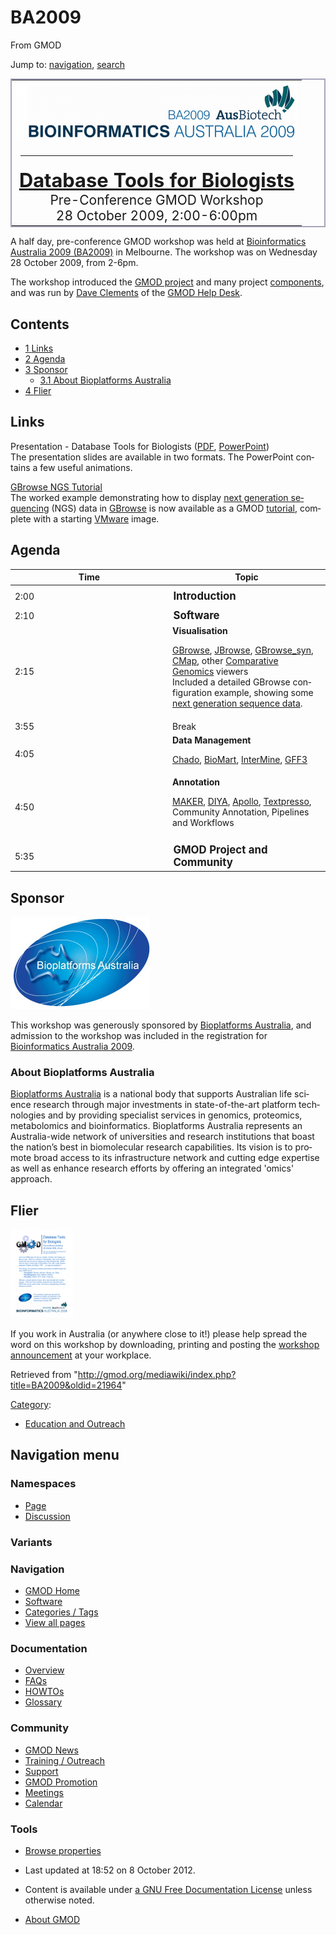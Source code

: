 <div id="mw-page-base" class="noprint">

</div>

<div id="mw-head-base" class="noprint">

</div>

<div id="content" class="mw-body" role="main">

<span id="top"></span>

<div id="mw-js-message" style="display:none;">

</div>



# <span dir="auto">BA2009</span>

<div id="bodyContent">

<div id="siteSub">

From GMOD

</div>

<div id="contentSub">

</div>

<div id="jump-to-nav" class="mw-jump">

Jump to: [navigation](#mw-navigation), [search](#p-search)

</div>

<div id="mw-content-text" class="mw-content-ltr" lang="en" dir="ltr">

<table
style="vertical-align: middle; border: 2px solid #A6A6BC; text-align: center"
data-cellpadding="10">
<colgroup>
<col style="width: 100%" />
</colgroup>
<tbody>
<tr class="odd">
<td><a href="http://www.ausbiotech2009.com.au/bia/bia-home"
rel="nofollow" title="Bioinformatics Australia 2009"><img
src="../mediawiki/images/thumb/1/17/Ba2009.png/450px-Ba2009.png"
srcset="../mediawiki/images/thumb/1/17/Ba2009.png/675px-Ba2009.png 1.5x, ../mediawiki/images/thumb/1/17/Ba2009.png/900px-Ba2009.png 2x"
width="450" height="94" alt="Bioinformatics Australia 2009" /></a>
<div style="padding: 0.5em">
<hr />
</div>
<div style="font-size: 220%; line-height: 120%">
<strong><a href="http://www.ausbiotech2009.com.au/bia/workshop"
class="external text" rel="nofollow">Database Tools for
Biologists</a></strong>
</div>
<div style="font-size: 150%">
Pre-Conference GMOD Workshop<br />
28 October 2009, 2:00-6:00pm
</div></td>
</tr>
</tbody>
</table>

A half day, pre-conference GMOD workshop was held at
<a href="http://www.ausbiotech2009.com.au/bia/bia-home"
class="external text" rel="nofollow">Bioinformatics Australia 2009
(BA2009)</a> in Melbourne. The workshop was on Wednesday 28 October
2009, from 2-6pm.

The workshop introduced the [GMOD project](Main_Page "Main Page") and
many project [components](GMOD_Components "GMOD Components"), and was
run by [Dave Clements](User:Clements "User:Clements") of the [GMOD Help
Desk](GMOD_Help_Desk "GMOD Help Desk").

  

<div id="toc" class="toc">

<div id="toctitle">

## Contents

</div>

- [<span class="tocnumber">1</span>
  <span class="toctext">Links</span>](#Links)
- [<span class="tocnumber">2</span>
  <span class="toctext">Agenda</span>](#Agenda)
- [<span class="tocnumber">3</span>
  <span class="toctext">Sponsor</span>](#Sponsor)
  - [<span class="tocnumber">3.1</span> <span class="toctext">About
    Bioplatforms Australia</span>](#About_Bioplatforms_Australia)
- [<span class="tocnumber">4</span>
  <span class="toctext">Flier</span>](#Flier)

</div>

## <span id="Links" class="mw-headline">Links</span>

Presentation - Database Tools for Biologists (<a
href="ftp://ftp.gmod.org/pub/gmod/Meetings/2009/BA/BA2009GMODWorkshop.pdf"
class="external text" rel="nofollow">PDF</a>, <a
href="ftp://ftp.gmod.org/pub/gmod/Meetings/2009/BA/BA2009GMODWorkshop.ppt"
class="external text" rel="nofollow">PowerPoint</a>)  
The presentation slides are available in two formats. The PowerPoint
contains a few useful animations.

[GBrowse NGS Tutorial](GBrowse_NGS_Tutorial "GBrowse NGS Tutorial")  
The worked example demonstrating how to display
<a href="Next_generation_sequencing" class="mw-redirect"
title="Next generation sequencing">next generation sequencing</a> (NGS)
data in [GBrowse](GBrowse.1 "GBrowse") is now available as a GMOD
[tutorial](Category:Tutorials "Category:Tutorials"), complete with a
starting <a
href="http://gmod.org/mediawiki/index.php?title=VMware&amp;action=edit&amp;redlink=1"
class="new" title="VMware (page does not exist)">VMware</a> image.

## <span id="Agenda" class="mw-headline">Agenda</span>

<table class="wikitable" data-border="1" data-cellpadding="5"
data-cellspacing="0">
<colgroup>
<col style="width: 50%" />
<col style="width: 50%" />
</colgroup>
<thead>
<tr class="header">
<th>Time</th>
<th>Topic</th>
</tr>
</thead>
<tbody>
<tr class="odd">
<td colspan="2"></td>
</tr>
<tr class="even">
<td>2:00</td>
<td style="font-size: 120%"><strong>Introduction</strong></td>
</tr>
<tr class="odd">
<td colspan="2"></td>
</tr>
<tr class="even">
<td>2:10</td>
<td style="font-size: 120%"><strong>Software</strong></td>
</tr>
<tr class="odd">
<td>2:15</td>
<td><strong>Visualisation</strong><br />
&#10;<p><a href="GBrowse.1" title="GBrowse">GBrowse</a>, <a href="JBrowse.1"
title="JBrowse">JBrowse</a>, <a href="GBrowse_syn.1"
title="GBrowse syn">GBrowse_syn</a>, <a href="CMap.1"
title="CMap">CMap</a>, other <a href="Comparative_Genomics"
title="Comparative Genomics">Comparative Genomics</a> viewers<br />
Included a detailed GBrowse configuration example, showing some <a
href="Next_Generation_Sequencing"
title="Next Generation Sequencing">next generation sequence
data</a>.</p></td>
</tr>
<tr class="even">
<td>3:55</td>
<td>Break</td>
</tr>
<tr class="odd">
<td>4:05</td>
<td><strong>Data Management</strong><br />
&#10;<p><a href="Chado" class="mw-redirect" title="Chado">Chado</a>, <a
href="BioMart" title="BioMart">BioMart</a>, <a href="InterMine"
title="InterMine">InterMine</a>, <a href="GFF3"
title="GFF3">GFF3</a></p></td>
</tr>
<tr class="even">
<td>4:50</td>
<td><strong>Annotation</strong><br />
&#10;<p><a href="MAKER.1" title="MAKER">MAKER</a>, <a href="DIYA"
title="DIYA">DIYA</a>, <a href="Apollo.1" title="Apollo">Apollo</a>, <a
href="Textpresso" title="Textpresso">Textpresso</a>, Community
Annotation, Pipelines and Workflows</p></td>
</tr>
<tr class="odd">
<td colspan="2"></td>
</tr>
<tr class="even">
<td>5:35</td>
<td style="font-size: 120%"><strong>GMOD Project and
Community</strong></td>
</tr>
</tbody>
</table>

## <span id="Sponsor" class="mw-headline">Sponsor</span>

<div class="floatleft">

<a href="http://www.bioplatforms.com/" rel="nofollow"
title="Bioplatforms Australia"><img
src="../mediawiki/images/4/4b/BioplatformsAustraliaLogo.jpg" width="223"
height="148" alt="Bioplatforms Australia" /></a>

</div>

This workshop was generously sponsored by
<a href="http://www.bioplatforms.com/" class="external text"
rel="nofollow">Bioplatforms Australia</a>, and admission to the workshop
was included in the registration for
<a href="http://www.ausbiotech2009.com.au/bia/bia-home"
class="external text" rel="nofollow">Bioinformatics Australia 2009</a>.

### <span id="About_Bioplatforms_Australia" class="mw-headline">About Bioplatforms Australia</span>

<a href="http://www.bioplatforms.com/" class="external text"
rel="nofollow">Bioplatforms Australia</a> is a national body that
supports Australian life science research through major investments in
state-of-the-art platform technologies and by providing specialist
services in genomics, proteomics, metabolomics and bioinformatics.
Bioplatforms Australia represents an Australia-wide network of
universities and research institutions that boast the nation’s best in
biomolecular research capabilities. Its vision is to promote broad
access to its infrastructure network and cutting edge expertise as well
as enhance research efforts by offering an integrated 'omics' approach.

## <span id="Flier" class="mw-headline">Flier</span>

<div class="floatleft">

[<img src="../mediawiki/images/a/a6/BA2009AdRevisedThumb.png" width="100"
height="142" alt="BA2009 Flier" />](Media:BA2009AdRevised.pdf "BA2009 Flier")

</div>

If you work in Australia (or anywhere close to it!) please help spread
the word on this workshop by downloading, printing and posting the
<a href="../mediawiki/images/e/eb/BA2009AdRevised.pdf" class="internal"
title="BA2009AdRevised.pdf">workshop announcement</a> at your workplace.

</div>

<div class="printfooter">

Retrieved from
"<http://gmod.org/mediawiki/index.php?title=BA2009&oldid=21964>"

</div>

<div id="catlinks" class="catlinks">

<div id="mw-normal-catlinks" class="mw-normal-catlinks">

[Category](Special:Categories "Special:Categories"):

- [Education and
  Outreach](Category:Education_and_Outreach "Category:Education and Outreach")

</div>

</div>

<div class="visualClear">

</div>

</div>

</div>

<div id="mw-navigation">

## Navigation menu

<div id="mw-head">



<div id="left-navigation">

<div id="p-namespaces" class="vectorTabs" role="navigation"
aria-labelledby="p-namespaces-label">

### Namespaces

- <span id="ca-nstab-main"><a href="BA2009" accesskey="c"
  title="View the content page [c]">Page</a></span>
- <span id="ca-talk"><a
  href="http://gmod.org/mediawiki/index.php?title=Talk:BA2009&amp;action=edit&amp;redlink=1"
  accesskey="t"
  title="Discussion about the content page [t]">Discussion</a></span>

</div>

<div id="p-variants" class="vectorMenu emptyPortlet" role="navigation"
aria-labelledby="p-variants-label">

### 

### Variants[](#)

<div class="menu">

</div>

</div>

</div>

<div id="right-navigation">





</div>



</div>

</div>

</div>

<div id="mw-panel">

<div id="p-logo" role="banner">

<a href="Main_Page"
style="background-image: url(../images/GMOD-cogs.png);"
title="Visit the main page"></a>

</div>

<div id="p-Navigation" class="portal" role="navigation"
aria-labelledby="p-Navigation-label">

### Navigation

<div class="body">

- <span id="n-GMOD-Home">[GMOD Home](Main_Page)</span>
- <span id="n-Software">[Software](GMOD_Components)</span>
- <span id="n-Categories-.2F-Tags">[Categories /
  Tags](Categories)</span>
- <span id="n-View-all-pages">[View all pages](Special:AllPages)</span>

</div>

</div>

<div id="p-Documentation" class="portal" role="navigation"
aria-labelledby="p-Documentation-label">

### Documentation

<div class="body">

- <span id="n-Overview">[Overview](Overview)</span>
- <span id="n-FAQs">[FAQs](Category:FAQ)</span>
- <span id="n-HOWTOs">[HOWTOs](Category:HOWTO)</span>
- <span id="n-Glossary">[Glossary](Glossary)</span>

</div>

</div>

<div id="p-Community" class="portal" role="navigation"
aria-labelledby="p-Community-label">

### Community

<div class="body">

- <span id="n-GMOD-News">[GMOD News](GMOD_News)</span>
- <span id="n-Training-.2F-Outreach">[Training /
  Outreach](Training_and_Outreach)</span>
- <span id="n-Support">[Support](Support)</span>
- <span id="n-GMOD-Promotion">[GMOD Promotion](GMOD_Promotion)</span>
- <span id="n-Meetings">[Meetings](Meetings)</span>
- <span id="n-Calendar">[Calendar](Calendar)</span>

</div>

</div>

<div id="p-tb" class="portal" role="navigation"
aria-labelledby="p-tb-label">

### Tools

<div class="body">


- <span id="t-smwbrowselink"><a href="Special:Browse/BA2009" rel="smw-browse">Browse properties</a></span>


</div>

</div>

</div>

</div>

<div id="footer" role="contentinfo">

- <span id="footer-info-lastmod">Last updated at 18:52 on 8 October
  2012.</span>
<!-- - <span id="footer-info-viewcount">119,347 page views.</span> -->
- <span id="footer-info-copyright">Content is available under
  <a href="http://www.gnu.org/licenses/fdl-1.3.html" class="external"
  rel="nofollow">a GNU Free Documentation License</a> unless otherwise
  noted.</span>

<!-- -->

- <span id="footer-places-about">[About
  GMOD](GMOD:About "GMOD:About")</span>

<!-- -->






</div>
